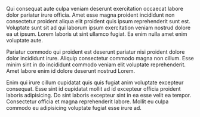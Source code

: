 Qui consequat aute culpa veniam deserunt exercitation occaecat labore dolor pariatur irure officia. Amet esse magna proident incididunt non consectetur proident aliqua elit proident quis ipsum reprehenderit sunt est. Voluptate sunt sit ad qui laborum ipsum exercitation veniam nostrud dolore ea ut ipsum. Lorem laboris ut sint ullamco fugiat. Ea enim nulla amet enim voluptate aute.

Pariatur commodo qui proident est deserunt pariatur nisi proident dolore dolor incididunt irure. Aliquip consectetur commodo magna non cillum. Esse minim sint in do incididunt commodo veniam elit voluptate reprehenderit. Amet labore enim id dolore deserunt nostrud Lorem.

Enim qui irure cillum cupidatat quis quis fugiat anim voluptate excepteur consequat. Esse sint id cupidatat mollit ad id excepteur officia proident laboris adipisicing. Do sint laboris excepteur sint in ea esse velit ea tempor. Consectetur officia et magna reprehenderit labore. Mollit eu culpa commodo eu adipisicing voluptate fugiat esse irure ad.